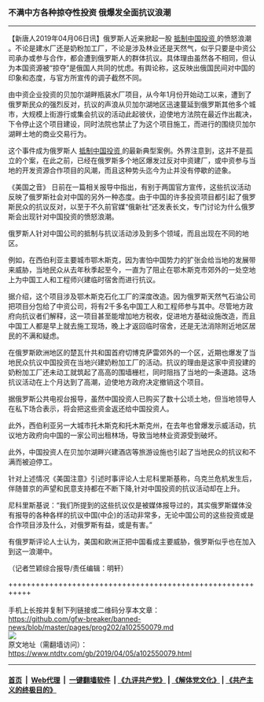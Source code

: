 ### 不满中方各种掠夺性投资 俄爆发全面抗议浪潮
------------------------

<div class="post_content" itemprop="articleBody">
 <p>
  【新唐人2019年04月06日讯】俄罗斯人近来掀起一股
  <a href="https://www.ntdtv.com/gb/抵制中国投资.htm">
   抵制中国投资
  </a>
  的愤怒浪潮 。不论是建水厂还是奶粉加工厂，不论是涉及林业还是天然气，似乎只要是中资公司承办或参与合作，都会遭到俄罗斯人的群体抗议。具体理由虽然各不相同，但认为本国资源被“掠夺”是俄国人共同的忧虑。有舆论称，这反映出俄国民间对中国的印象和态度，与官方所宣传的调子截然不同。
 </p>
 <p>
  由中资企业投资的贝加尔湖畔瓶装水厂项目，从今年1月份开始动工以来，遭到了俄罗斯民众的强烈反对，抗议的声浪从贝加尔湖地区迅速蔓延到俄罗斯其他多个城市，大规模上街游行或集会抗议的活动此起彼伏，迫使地方法院在最近作出裁决，下令停止这个项目建设，同时法院也禁止了为这个项目施工，而进行的围绕贝加尔湖畔土地的商业交易行为。
 </p>
 <p>
  这个事件成为俄罗斯人
  <a href="https://www.ntdtv.com/gb/抵制中国投资.htm">
   抵制中国投资
  </a>
  的最新典型案例。外界注意到，这并不是孤立的个案，在此之前，已经在俄罗斯多个地区爆发过反对中资建厂，或中资参与当地的开发资源合作项目的风潮，而且这种势头迄今为止并没有停歇的迹象。
 </p>
 <p>
  《美国之音》 日前在一篇相关报导中指出，有别于两国官方宣传，这些抗议活动反映了俄罗斯社会对中国的另外一种态度。由于中国的许多投资项目都引起了俄罗斯民众的抗议反对，以至于不久前官媒“俄新社”还发表长文，专门讨论为什么俄罗斯会出现针对中国投资的愤怒浪潮。
 </p>
 <p>
  俄罗斯人针对中国公司的抵制与抗议活动涉及到多个领域，而且出现在不同的地区。
 </p>
 <p>
  例如，在西伯利亚主要城市鄂木斯克，因为害怕中国势力的扩张会给当地的发展带来威胁，当地民众从去年秋季起至今，一直为了阻止在鄂木斯克市郊外的一处空地上为中国工人和工程师兴建临时宿舍而进行抗议。
 </p>
 <p>
  据介绍，这个项目涉及鄂木斯克石化工厂的深度改造。因为俄罗斯天然气石油公司把项目分包给了中资公司，将有2千多名中国工人和工程师参与其中。尽管地方政府向抗议者们解释，这一项目甚至能增加地方税收，促进地方基础设施改造，而且中国工人都是早上就去施工现场，晚上才返回临时宿舍，还是无法消除附近地区居民的不满和疑虑。
 </p>
 <p>
  在俄罗斯欧洲地区的楚瓦什共和国首府切博克萨雷郊外的一个区，近期也爆发了当地民众抗议中国投资在当地兴建奶粉加工厂的活动。抗议的理由是这家中资投建的奶粉加工厂还未动工就筑起了高高的围墙栅栏，同时阻挡了当地的一条道路。这场抗议活动在上个月达到了高潮，迫使地方政府决定撤销这个项目。
 </p>
 <p>
  据俄罗斯公共电视台报导，虽然中国投资人已购买了数十公顷土地，但当地领导人在私下场合表示，将会把这些资金返还给中国投资人。
 </p>
 <p>
  此外，西伯利亚另一大城市托木斯克和托木斯克州，在去年也曾爆发示威活动，抗议地方政府向中国的一家公司出租林场，导致当地林业资源受到破坏。
 </p>
 <p>
  此外，中国投资人在贝加尔湖畔兴建酒店等旅游设施也引起了当地民众的抗议和不满而被迫停工。
 </p>
 <p>
  针对上述情况《美国注意》引述时事评论人士尼科里斯基称，乌克兰危机发生后，伴随普京的声望和民意支持都在不断下降,针对中国投资的抗议活动却在上升。
 </p>
 <p>
  尼科里斯基说：“我们所提到的这些抗议仅是被媒体报导过的，其实俄罗斯媒体没有报导的各种各样的抗议中国(中企)的活动非常多，无论中国公司的这些投资或是合作项目涉及什么，对俄罗斯有益，或是有害。”
 </p>
 <p>
  有俄罗斯评论人士认为，美国和欧洲正把中国看成主要威胁，俄罗斯似乎也在加入到这一浪潮中。
 </p>
 <p>
  （记者竺颖综合报导/责任编辑：明轩）
 </p>
 <div class="single_ad">
 </div>
</div>

+++++++++++++++++++++++++++++++++++++++++++++++++++++++++++<br/><br/>
手机上长按并复制下列链接或二维码分享本文章：<br/>
https://github.com/gfw-breaker/banned-news/blob/master/pages/prog202/a102550079.md <br/>
<a href='https://github.com/gfw-breaker/banned-news/blob/master/pages/prog202/a102550079.md'><img src='https://github.com/gfw-breaker/banned-news/blob/master/pages/prog202/a102550079.md.png'/></a> <br/>
原文地址（需翻墙访问）：https://www.ntdtv.com/gb/2019/04/05/a102550079.html


------------------------
#### [首页](https://github.com/gfw-breaker/banned-news/blob/master/README.md) &nbsp;|&nbsp; [Web代理](https://github.com/labour-camp/helloworld) &nbsp;|&nbsp; [一键翻墙软件](https://github.com/gfw-breaker/nogfw/blob/master/README.md) &nbsp;| [《九评共产党》](https://github.com/gfw-breaker/9ping.md/blob/master/README.md#九评之一评共产党是什么) | [《解体党文化》](https://github.com/gfw-breaker/jtdwh.md/blob/master/README.md) | [《共产主义的终极目的》](https://github.com/gfw-breaker/gczydzjmd.md/blob/master/README.md)

